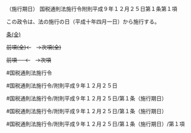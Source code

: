 （施行期日）
国税通則法施行令附則平成９年１２月２５日第１条第１項

この政令は、法の施行の日（平成十年四月一日）から施行する。

[条(全)](国税通則法施行＿令附則平成９年１２月２５日第１条_.md)

~~前項(全)←~~　~~→次項(全)~~

~~前項 　 ←~~　~~→次項~~



#国税通則法施行令

#国税通則法施行令/附則平成９年１２月２５日

#国税通則法施行令/附則平成９年１２月２５日/第１条（施行期日）

#国税通則法施行令/附則平成９年１２月２５日/第１条（施行期日）

#国税通則法施行令/附則平成９年１２月２５日/第１条（施行期日）/第１項

